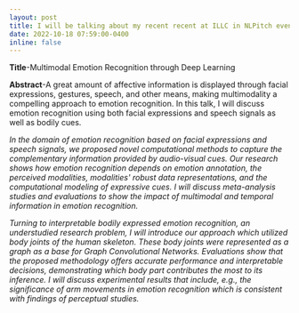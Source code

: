 ```yaml
---
layout: post
title: I will be talking about my recent recent at ILLC in NLPitch event!
date: 2022-10-18 07:59:00-0400
inline: false
---
```



**Title**-Multimodal Emotion Recognition through Deep Learning

**Abstract**-A great amount of affective information is displayed through facial expressions, gestures, speech, and other means, making multimodality a compelling approach to emotion recognition. In this talk, I will discuss emotion recognition using both facial expressions and speech signals as well as bodily cues.

*In the domain of emotion recognition based on facial expressions and speech signals, we proposed novel computational methods to capture the complementary information provided by audio-visual cues. Our research shows how emotion recognition depends on emotion annotation, the perceived modalities, modalities' robust data representations, and the computational modeling of expressive cues. I will discuss meta-analysis studies and evaluations to show the impact of multimodal and temporal information in emotion recognition.*

*Turning to interpretable bodily expressed emotion recognition, an understudied research problem, I will introduce our approach which utilized body joints of the human skeleton. These body joints were represented as a graph as a base for Graph Convolutional Networks. Evaluations show that the proposed methodology offers accurate performance and interpretable decisions, demonstrating which body part contributes the most to its inference. I will discuss experimental results that include, e.g., the significance of arm movements in emotion recognition which is consistent with findings of perceptual studies.*
